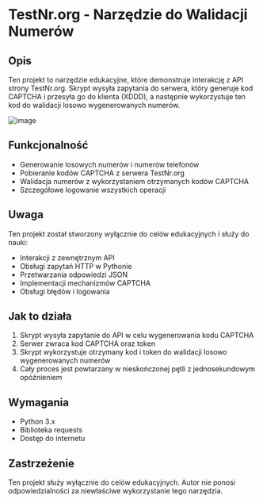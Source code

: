 # TestNr.org - Narzędzie do Walidacji Numerów

## Opis
Ten projekt to narzędzie edukacyjne, które demonstruje interakcję z API strony TestNr.org. Skrypt wysyła zapytania do serwera, który generuje kod CAPTCHA i przesyła go do klienta (XDDD), a następnie wykorzystuje ten kod do walidacji losowo wygenerowanych numerów.

![image](https://github.com/user-attachments/assets/a12f54a1-e11f-4ff7-be57-7de691854eb9)

## Funkcjonalność
- Generowanie losowych numerów i numerów telefonów
- Pobieranie kodów CAPTCHA z serwera TestNr.org
- Walidacja numerów z wykorzystaniem otrzymanych kodów CAPTCHA
- Szczegółowe logowanie wszystkich operacji

## Uwaga
Ten projekt został stworzony wyłącznie do celów edukacyjnych i służy do nauki:
- Interakcji z zewnętrznym API
- Obsługi zapytań HTTP w Pythonie
- Przetwarzania odpowiedzi JSON
- Implementacji mechanizmów CAPTCHA
- Obsługi błędów i logowania

## Jak to działa
1. Skrypt wysyła zapytanie do API w celu wygenerowania kodu CAPTCHA
2. Serwer zwraca kod CAPTCHA oraz token
3. Skrypt wykorzystuje otrzymany kod i token do walidacji losowo wygenerowanych numerów
4. Cały proces jest powtarzany w nieskończonej pętli z jednosekundowym opóźnieniem

## Wymagania
- Python 3.x
- Biblioteka requests
- Dostęp do internetu

## Zastrzeżenie
Ten projekt służy wyłącznie do celów edukacyjnych. Autor nie ponosi odpowiedzialności za niewłaściwe wykorzystanie tego narzędzia.
